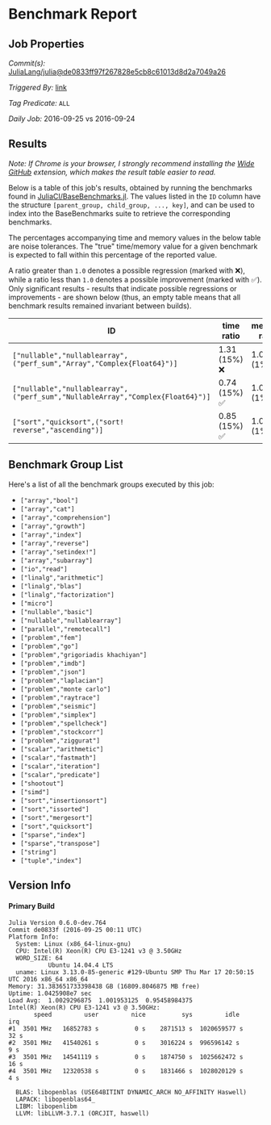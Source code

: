# Benchmark Report

## Job Properties

*Commit(s):* [JuliaLang/julia@de0833ff97f267828e5cb8c61013d8d2a7049a26](https://github.com/JuliaLang/julia/commit/de0833ff97f267828e5cb8c61013d8d2a7049a26)

*Triggered By:* [link](https://github.com/JuliaLang/julia/commit/de0833ff97f267828e5cb8c61013d8d2a7049a26#commitcomment-19162095)

*Tag Predicate:* `ALL`

*Daily Job:* 2016-09-25 vs 2016-09-24

## Results

*Note: If Chrome is your browser, I strongly recommend installing the [Wide GitHub](https://chrome.google.com/webstore/detail/wide-github/kaalofacklcidaampbokdplbklpeldpj?hl=en)
extension, which makes the result table easier to read.*

Below is a table of this job's results, obtained by running the benchmarks found in
[JuliaCI/BaseBenchmarks.jl](https://github.com/JuliaCI/BaseBenchmarks.jl). The values
listed in the `ID` column have the structure `[parent_group, child_group, ..., key]`,
and can be used to index into the BaseBenchmarks suite to retrieve the corresponding
benchmarks.

The percentages accompanying time and memory values in the below table are noise tolerances. The "true"
time/memory value for a given benchmark is expected to fall within this percentage of the reported value.

A ratio greater than `1.0` denotes a possible regression (marked with :x:), while a ratio less
than `1.0` denotes a possible improvement (marked with :white_check_mark:). Only significant results - results
that indicate possible regressions or improvements - are shown below (thus, an empty table means that all
benchmark results remained invariant between builds).

| ID | time ratio | memory ratio |
|----|------------|--------------|
| `["nullable","nullablearray",("perf_sum","Array","Complex{Float64}")]` | 1.31 (15%) :x: | 1.00 (1%)  |
| `["nullable","nullablearray",("perf_sum","NullableArray","Complex{Float64}")]` | 0.74 (15%) :white_check_mark: | 1.00 (1%)  |
| `["sort","quicksort",("sort! reverse","ascending")]` | 0.85 (15%) :white_check_mark: | 1.00 (1%)  |

## Benchmark Group List

Here's a list of all the benchmark groups executed by this job:

- `["array","bool"]`
- `["array","cat"]`
- `["array","comprehension"]`
- `["array","growth"]`
- `["array","index"]`
- `["array","reverse"]`
- `["array","setindex!"]`
- `["array","subarray"]`
- `["io","read"]`
- `["linalg","arithmetic"]`
- `["linalg","blas"]`
- `["linalg","factorization"]`
- `["micro"]`
- `["nullable","basic"]`
- `["nullable","nullablearray"]`
- `["parallel","remotecall"]`
- `["problem","fem"]`
- `["problem","go"]`
- `["problem","grigoriadis khachiyan"]`
- `["problem","imdb"]`
- `["problem","json"]`
- `["problem","laplacian"]`
- `["problem","monte carlo"]`
- `["problem","raytrace"]`
- `["problem","seismic"]`
- `["problem","simplex"]`
- `["problem","spellcheck"]`
- `["problem","stockcorr"]`
- `["problem","ziggurat"]`
- `["scalar","arithmetic"]`
- `["scalar","fastmath"]`
- `["scalar","iteration"]`
- `["scalar","predicate"]`
- `["shootout"]`
- `["simd"]`
- `["sort","insertionsort"]`
- `["sort","issorted"]`
- `["sort","mergesort"]`
- `["sort","quicksort"]`
- `["sparse","index"]`
- `["sparse","transpose"]`
- `["string"]`
- `["tuple","index"]`

## Version Info

#### Primary Build

```
Julia Version 0.6.0-dev.764
Commit de0833f (2016-09-25 00:11 UTC)
Platform Info:
  System: Linux (x86_64-linux-gnu)
  CPU: Intel(R) Xeon(R) CPU E3-1241 v3 @ 3.50GHz
  WORD_SIZE: 64
           Ubuntu 14.04.4 LTS
  uname: Linux 3.13.0-85-generic #129-Ubuntu SMP Thu Mar 17 20:50:15 UTC 2016 x86_64 x86_64
Memory: 31.383651733398438 GB (16809.8046875 MB free)
Uptime: 1.0425908e7 sec
Load Avg:  1.0029296875  1.001953125  0.95458984375
Intel(R) Xeon(R) CPU E3-1241 v3 @ 3.50GHz: 
       speed         user         nice          sys         idle          irq
#1  3501 MHz   16852783 s          0 s    2871513 s  1020659577 s         32 s
#2  3501 MHz   41540261 s          0 s    3016224 s  996596142 s          9 s
#3  3501 MHz   14541119 s          0 s    1874750 s  1025662472 s         16 s
#4  3501 MHz   12320538 s          0 s    1831466 s  1028020129 s          4 s

  BLAS: libopenblas (USE64BITINT DYNAMIC_ARCH NO_AFFINITY Haswell)
  LAPACK: libopenblas64_
  LIBM: libopenlibm
  LLVM: libLLVM-3.7.1 (ORCJIT, haswell)

```
